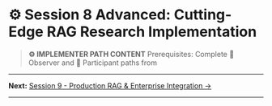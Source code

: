 # ⚙️ Session 8 Advanced: Cutting-Edge RAG Research Implementation

> **⚙️ IMPLEMENTER PATH CONTENT**
> Prerequisites: Complete 🎯 Observer and 📝 Participant paths from
---

**Next:** [Session 9 - Production RAG & Enterprise Integration →](Session9_Production_RAG_Enterprise_Integration.md)

---
